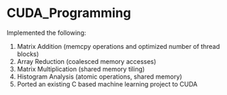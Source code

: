 # CUDA_Programming
Implemented the following:
1. Matrix Addition (memcpy operations and optimized number of thread blocks)
2. Array Reduction (coalesced memory accesses)
3. Matrix Multiplication (shared memory tiling)
4. Histogram Analysis (atomic operations, shared memory)
5. Ported an existing C based machine learning project to CUDA
